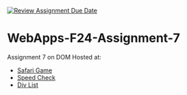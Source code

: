 [![Review Assignment Due Date](https://classroom.github.com/assets/deadline-readme-button-22041afd0340ce965d47ae6ef1cefeee28c7c493a6346c4f15d667ab976d596c.svg)](https://classroom.github.com/a/NPDM3uFp)
# WebApps-F24-Assignment-7
Assignment 7 on DOM
Hosted at:
- [Safari Game](https://github.com/44-563-WebApps-F24/44563-webapps-f24-assignment7-saivinay2223/settings/safari.html)
- [Speed Check](https://github.com/44-563-WebApps-F24/44563-webapps-f24-assignment7-saivinay2223/settings/precision.html)
- [Div List](https://github.com/44-563-WebApps-F24/44563-webapps-f24-assignment7-saivinay2223/settings/divlist.html)
